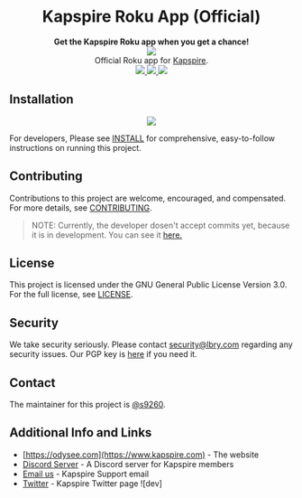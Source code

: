 <h1 align="center">Kapspire Roku App (Official)</h1>
<div align="center">
  <strong>Get the Kapspire Roku app when you get a chance!</strong>
</div>

<div align="center">
 <a href="https://www.kapspire.com">
 <img src="https://image.roku.com/developer_channels/prod/43c3d62c87fc21f8151c23f9d2269e2410c7708a1d13b31cd1e7685a522982b9.png?generated">
 </a>
</div>

<div align="center">
  Official Roku app for <a href="https://www.kapspire.com">Kapspire</a>.
</div>


<div align="center">
  <a href="https://github.com/lbryio/lbry.com/blob/master/LICENSE">
    <img src="https://img.shields.io/dub/l/vibe-d.svg?style=flat-square"/>
  </a>

  <a href="https://discord.gg/jBmCVXD73A">
    <img src="https://img.shields.io/discord/889959134705885214.svg?style=flat-square&logo=discord"/>
  </a>

  <a href="https://tosdr.org/en/service/2391">
    <img src="https://shields.tosdr.org/en_2391.svg"/>
</a>
</div>


## Installation
<div align="center">
  <a href="https://channelstore.roku.com/details/1ccfd08c96704d9171b49a208ca8c43b/kapspire">
   <img src="https://img.shields.io/badge/-Download%20via%20Roku%20Channel%20Store-lightgrey?logo=Roku&color=662d91"/>
  </a>
</div>

For developers, Please see [INSTALL](INSTALL.md) for comprehensive, easy-to-follow instructions on running this project.

## Contributing
Contributions to this project are welcome, encouraged, and compensated. For more details, see [CONTRIBUTING](https://lbry.tech/contribute).

> NOTE:
> Currently, the developer dosen't accept commits yet, because it is in development. You can see it [here.](https://github.com/lbryio/odysee-roku/issues/7)

## License
This project is licensed under the GNU General Public License Version 3.0. For the full license, see [LICENSE](LICENSE).

## Security
We take security seriously. Please contact security@lbry.com regarding any security issues. Our PGP key is [here](https://keybase.io/lbry/key.asc) if you need it.

## Contact
The maintainer for this project is [@s9260](https://github.com/s9260).

## Additional Info and Links
- [https://odysee.com](https://www.kapspire.com) - The website
- [Discord Server](https://chat.lbry.com) - A Discord server for Kapspire members
- [Email us](mailto:support@kapspire.com) - Kapspire Support email
- [Twitter](https://twitter.com/Kapspire) - Kapspire Twitter page
![dev]
